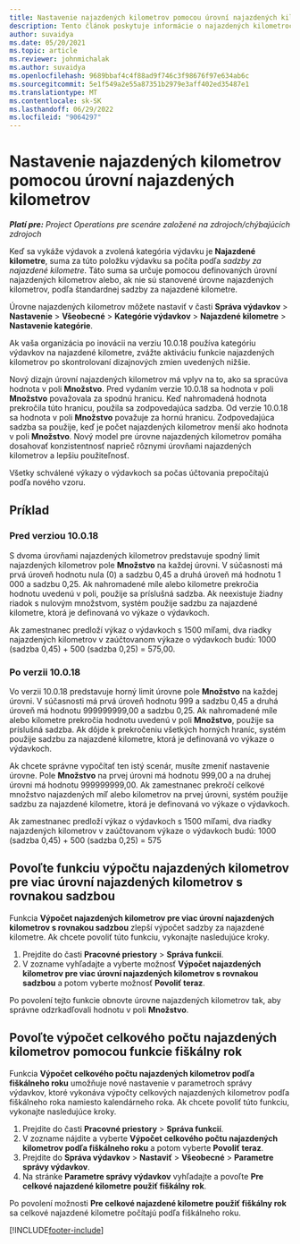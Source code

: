 ```yaml
---
title: Nastavenie najazdených kilometrov pomocou úrovní najazdených kilometrov
description: Tento článok poskytuje informácie o najazdených kilometroch a úrovniach najazdených kilometrov.
author: suvaidya
ms.date: 05/20/2021
ms.topic: article
ms.reviewer: johnmichalak
ms.author: suvaidya
ms.openlocfilehash: 9689bbaf4c4f88ad9f746c3f98676f97e634ab6c
ms.sourcegitcommit: 5e1f549a2e55a87351b2979e3aff402ed35487e1
ms.translationtype: MT
ms.contentlocale: sk-SK
ms.lasthandoff: 06/29/2022
ms.locfileid: "9064297"
---
```

# <a name="set-up-mileage-using-mileage-rate-tiers"></a>Nastavenie najazdených kilometrov pomocou úrovní najazdených kilometrov

_**Platí pre:** Project Operations pre scenáre založené na zdrojoch/chýbajúcich zdrojoch_

Keď sa vykáže výdavok a zvolená kategória výdavku je **Najazdené kilometre**, suma za túto položku výdavku sa počíta podľa *sadzby za najazdené kilometre*. Táto suma sa určuje pomocou definovaných úrovní najazdených kilometrov alebo, ak nie sú stanovené úrovne najazdených kilometrov, podľa štandardnej sadzby za najazdené kilometre. 

Úrovne najazdených kilometrov môžete nastaviť v časti **Správa výdavkov** > **Nastavenie** > **Všeobecné** > **Kategórie výdavkov** > **Najazdené kilometre** > **Nastavenie kategórie**.

Ak vaša organizácia po inovácii na verziu 10.0.18 používa kategóriu výdavkov na najazdené kilometre, zvážte aktiváciu funkcie najazdených kilometrov po skontrolovaní dizajnových zmien uvedených nižšie. 

Nový dizajn úrovní najazdených kilometrov má vplyv na to, ako sa spracúva hodnota v poli **Množstvo**. Pred vydaním verzie 10.0.18 sa hodnota v poli **Množstvo** považovala za spodnú hranicu. Keď nahromadená hodnota prekročila túto hranicu, použila sa zodpovedajúca sadzba.  Od verzie 10.0.18 sa hodnota v poli **Množstvo** považuje za hornú hranicu. Zodpovedajúca sadzba sa použije, keď je počet najazdených kilometrov menší ako hodnota v poli **Množstvo**.  Nový model pre úrovne najazdených kilometrov pomáha dosahovať konzistentnosť naprieč rôznymi úrovňami najazdených kilometrov a lepšiu použiteľnosť.   

Všetky schválené výkazy o výdavkoch sa počas účtovania prepočítajú podľa nového vzoru.

## <a name="example"></a>Príklad
 
### <a name="before-version-10018"></a>Pred verziou 10.0.18
S dvoma úrovňami najazdených kilometrov predstavuje spodný limit najazdených kilometrov pole **Množstvo** na každej úrovni. V súčasnosti má prvá úroveň hodnotu nula (0) a sadzbu 0,45 a druhá úroveň má hodnotu 1 000 a sadzbu 0,25. Ak nahromadené míle alebo kilometre prekročia hodnotu uvedenú v poli, použije sa príslušná sadzba. Ak neexistuje žiadny riadok s nulovým množstvom, systém použije sadzbu za najazdené kilometre, ktorá je definovaná vo výkaze o výdavkoch. 
 
Ak zamestnanec predloží výkaz o výdavkoch s 1500 míľami, dva riadky najazdených kilometrov v zaúčtovanom výkaze o výdavkoch budú: 1000 (sadzba 0,45) + 500 (sadzba 0,25) = 575,00.

### <a name="after-version-10018"></a>Po verzii 10.0.18
Vo verzii 10.0.18 predstavuje horný limit úrovne pole **Množstvo** na každej úrovni. V súčasnosti má prvá úroveň hodnotu 999 a sadzbu 0,45 a druhá úroveň má hodnotu 999999999,00 a sadzbu 0,25. Ak nahromadené míle alebo kilometre prekročia hodnotu uvedenú v poli **Množstvo**, použije sa príslušná sadzba. Ak dôjde k prekročeniu všetkých horných hraníc, systém použije sadzbu za najazdené kilometre, ktorá je definovaná vo výkaze o výdavkoch. 
 
Ak chcete správne vypočítať ten istý scenár, musíte zmeniť nastavenie úrovne. Pole **Množstvo** na prvej úrovni má hodnotu 999,00 a na druhej úrovni má hodnotu 999999999,00. Ak zamestnanec prekročí celkové množstvo najazdených míľ alebo kilometrov na prvej úrovni, systém použije sadzbu za najazdené kilometre, ktorá je definovaná vo výkaze o výdavkoch. 
  
Ak zamestnanec predloží výkaz o výdavkoch s 1500 míľami, dva riadky najazdených kilometrov v zaúčtovanom výkaze o výdavkoch budú: 1000 (sadzba 0,45) + 500 (sadzba 0,25) = 575

## <a name="enable-the-mileage-amount-calculation-for-multiple-mileage-tiers-with-same-rate-feature"></a>Povoľte funkciu výpočtu najazdených kilometrov pre viac úrovní najazdených kilometrov s rovnakou sadzbou

Funkcia **Výpočet najazdených kilometrov pre viac úrovní najazdených kilometrov s rovnakou sadzbou** zlepší výpočet sadzby za najazdené kilometre. Ak chcete povoliť túto funkciu, vykonajte nasledujúce kroky.

1. Prejdite do časti **Pracovné priestory** > **Správa funkcií**. 
2. V zozname vyhľadajte a vyberte možnosť **Výpočet najazdených kilometrov pre viac úrovní najazdených kilometrov s rovnakou sadzbou** a potom vyberte možnosť **Povoliť teraz**.

Po povolení tejto funkcie obnovte úrovne najazdených kilometrov tak, aby správne odzrkadľovali hodnotu v poli **Množstvo**. 

## <a name="enable-the-mileage-totals-calculation-by-fiscal-year-feature"></a>Povoľte výpočet celkového počtu najazdených kilometrov pomocou funkcie fiškálny rok

Funkcia **Výpočet celkového počtu najazdených kilometrov podľa fiškálneho roku** umožňuje nové nastavenie v parametroch správy výdavkov, ktoré vykonáva výpočty celkových najazdených kilometrov podľa fiškálneho roka namiesto kalendárneho roka. Ak chcete povoliť túto funkciu, vykonajte nasledujúce kroky.

1. Prejdite do časti **Pracovné priestory** > **Správa funkcií**.
1. V zozname nájdite a vyberte **Výpočet celkového počtu najazdených kilometrov podľa fiškálneho roku** a potom vyberte **Povoliť teraz**.
1. Prejdite do **Správa výdavkov** > **Nastaviť** > **Všeobecné** > **Parametre správy výdavkov**.
1. Na stránke **Parametre správy výdavkov** vyhľadajte a povoľte **Pre celkové najazdené kilometre použiť fiškálny rok**.

Po povolení možnosti **Pre celkové najazdené kilometre použiť fiškálny rok** sa celkové najazdené kilometre počítajú podľa fiškálneho roku.

[!INCLUDE[footer-include](../includes/footer-banner.md)]
